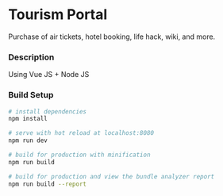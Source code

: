 # Tourism Portal
Purchase of air tickets, hotel booking, life hack, wiki, and more.

### Description

Using Vue JS + Node JS



### Build Setup

``` bash
# install dependencies
npm install

# serve with hot reload at localhost:8080
npm run dev

# build for production with minification
npm run build

# build for production and view the bundle analyzer report
npm run build --report

